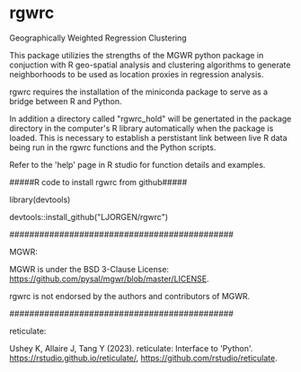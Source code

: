 # rgwrc
Geographically Weighted Regression Clustering

This package utilizies the strengths of the MGWR python package in conjuction with R geo-spatial analysis and clustering algorithms to
generate neighborhoods to be used as location proxies in regression analysis.

rgwrc requires the installation of the miniconda package to serve as a bridge between R and Python.

In addition a directory called "rgwrc_hold" will be genertated in the package directory in the computer's R library automatically
when the package is loaded. This is necessary to establish a perstistant link between live R data being run in the rgwrc functions
and the Python scripts.

Refer to the 'help' page in R studio for function details and examples.

#####R code to install rgwrc from github#####

library(devtools)

devtools::install_github("LJORGEN/rgwrc")

#############################################

MGWR:

MGWR is under the BSD 3-Clause License: https://github.com/pysal/mgwr/blob/master/LICENSE.

rgwrc is not endorsed by the authors and contributors of MGWR.

#############################################

reticulate:

Ushey K, Allaire J, Tang Y (2023). reticulate: Interface to 'Python'. https://rstudio.github.io/reticulate/, https://github.com/rstudio/reticulate. 
